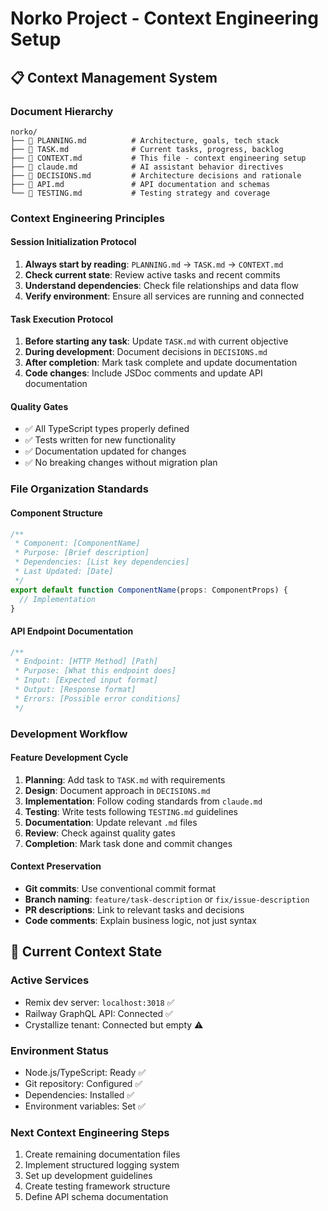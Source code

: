 # Norko Project - Context Engineering Setup

## 📋 **Context Management System**

### **Document Hierarchy**
```
norko/
├── 📄 PLANNING.md          # Architecture, goals, tech stack
├── 📄 TASK.md              # Current tasks, progress, backlog
├── 📄 CONTEXT.md           # This file - context engineering setup
├── 📄 claude.md            # AI assistant behavior directives
├── 📄 DECISIONS.md         # Architecture decisions and rationale
├── 📄 API.md               # API documentation and schemas
└── 📄 TESTING.md           # Testing strategy and coverage
```

### **Context Engineering Principles**

#### **Session Initialization Protocol**
1. **Always start by reading**: `PLANNING.md` → `TASK.md` → `CONTEXT.md`
2. **Check current state**: Review active tasks and recent commits
3. **Understand dependencies**: Check file relationships and data flow
4. **Verify environment**: Ensure all services are running and connected

#### **Task Execution Protocol**
1. **Before starting any task**: Update `TASK.md` with current objective
2. **During development**: Document decisions in `DECISIONS.md`
3. **After completion**: Mark task complete and update documentation
4. **Code changes**: Include JSDoc comments and update API documentation

#### **Quality Gates**
- ✅ All TypeScript types properly defined
- ✅ Tests written for new functionality  
- ✅ Documentation updated for changes
- ✅ No breaking changes without migration plan

### **File Organization Standards**

#### **Component Structure**
```typescript
/**
 * Component: [ComponentName]
 * Purpose: [Brief description]
 * Dependencies: [List key dependencies]
 * Last Updated: [Date]
 */
export default function ComponentName(props: ComponentProps) {
  // Implementation
}
```

#### **API Endpoint Documentation**
```typescript
/**
 * Endpoint: [HTTP Method] [Path]
 * Purpose: [What this endpoint does]
 * Input: [Expected input format]
 * Output: [Response format]
 * Errors: [Possible error conditions]
 */
```

### **Development Workflow**

#### **Feature Development Cycle**
1. **Planning**: Add task to `TASK.md` with requirements
2. **Design**: Document approach in `DECISIONS.md`
3. **Implementation**: Follow coding standards from `claude.md`
4. **Testing**: Write tests following `TESTING.md` guidelines
5. **Documentation**: Update relevant `.md` files
6. **Review**: Check against quality gates
7. **Completion**: Mark task done and commit changes

#### **Context Preservation**
- **Git commits**: Use conventional commit format
- **Branch naming**: `feature/task-description` or `fix/issue-description`
- **PR descriptions**: Link to relevant tasks and decisions
- **Code comments**: Explain business logic, not just syntax

## 🔄 **Current Context State**

### **Active Services**
- Remix dev server: `localhost:3018` ✅
- Railway GraphQL API: Connected ✅ 
- Crystallize tenant: Connected but empty ⚠️

### **Environment Status**
- Node.js/TypeScript: Ready ✅
- Git repository: Configured ✅
- Dependencies: Installed ✅
- Environment variables: Set ✅

### **Next Context Engineering Steps**
1. Create remaining documentation files
2. Implement structured logging system
3. Set up development guidelines
4. Create testing framework structure
5. Define API schema documentation
